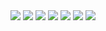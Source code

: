 <div align="center">
   <a href="https://go.dev/"><img src = https://img.shields.io/badge/GO-v1.17.6-blue></a>
   <a href= "https://aws.amazon.com/id/rds/?p=ft&c=db&z=3"><img src = https://img.shields.io/badge/AWS_RDS-MySQL-orange></a>
   <a href= "https://us-east-1.console.aws.amazon.com/ec2/v2/home?region=us-east-1#Instances:"><img src = https://img.shields.io/badge/AWS-EC2-orange></a>
   <a href="https://echo.labstack.com/"><img src = https://img.shields.io/badge/Echo-v4.7.0-blue></a>
   <a href="https://aws.amazon.com/id/s3/?did=ft_card&trk=ft_card"><img src = https://img.shields.io/badge/AWS-S3%20Bucket-green></a>
   <a href="https://midtrans.com/"><img src = https://img.shields.io/badge/Third_Party-Midtrans-blue></a>
   <a href="https://hub.docker.com/"><img src = https://img.shields.io/badge/Deploy-%20Docker-blue></a>
</div>
